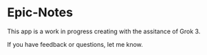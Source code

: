 # Epic-Notes

This app is a work in progress creating with the assitance of Grok 3.

If you have feedback or questions, let me know.
